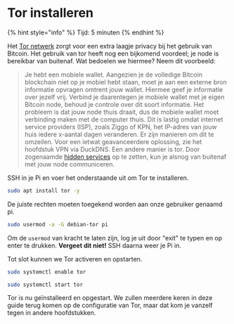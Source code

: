 # Tor installeren

{% hint style="info" %}
Tijd: 5 minuten
{% endhint %}

Het [Tor netwerk](https://nl.wikipedia.org/wiki/Tor_%28netwerk%29) zorgt voor een extra laagje privacy bij het gebruik van Bitcoin. Het gebruik van tor heeft nog een bijkomend voordeel; je node is bereikbar van buitenaf. Wat bedoelen we hiermee? Neem dit voorbeeld:

> Je hebt een mobiele wallet. Aangezien je de volledige Bitcoin blockchain niet op je mobiel hebt staan, moet je aan een externe bron informatie opvragen omtrent jouw wallet. Hiermee geef je informatie over jezelf vrij. Verbind je daarentegen je mobiele wallet met je eigen Bitcoin node, behoud je controle over dit soort informatie. Het probleem is dat jouw node thuis draait, dus de mobiele wallet moet verbinding maken met de computer thuis. Dit is lastig omdat internet service providers \(ISP\), zoals Ziggo of KPN, het IP-adres van jouw huis iedere x-aantal dagen veranderen. Er zijn manieren om dit te omzeilen. Voor een ietwat geavanceerdere oplossing, zie het hoofdstuk VPN via DuckDNS. Een andere manier is tor. Door zogenaamde [hidden services](https://youtu.be/lVcbq_a5N9I) op te zetten, kun je alsnog van buitenaf met jouw node communiceren.

SSH in je Pi en voer het onderstaande uit om Tor te installeren.

```bash
sudo apt install tor -y
```

De juiste rechten moeten toegekend worden aan onze gebruiker genaamd pi.

```bash
sudo usermod -a -G debian-tor pi
```

Om de `usermod` van kracht te laten zijn, log je uit door "exit" te typen en op enter te drukken. **Vergeet dit niet!** SSH daarna weer je Pi in.

Tot slot kunnen we Tor activeren en opstarten.

```bash
sudo systemctl enable tor
```

```bash
sudo systemctl start tor
```

Tor is nu geïnstalleerd en opgestart. We zullen meerdere keren in deze guide terug komen op de configuratie van Tor, maar dat kom je vanzelf tegen in andere hoofdstukken.
